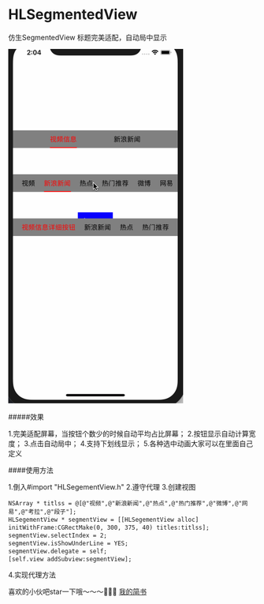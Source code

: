 # HLSegmentedView
仿生SegmentedView 标题完美适配，自动局中显示


![效果图](https://github.com/MrBMask/HLSegmentedView/blob/master/HLSegmentView/HLSegmentView/HLSegementView.gif)


#####效果

1.完美适配屏幕，当按钮个数少的时候自动平均占比屏幕；
2.按钮显示自动计算宽度；
3.点击自动局中；
4.支持下划线显示；
5.各种选中动画大家可以在里面自己定义


####使用方法

1.倒入#import "HLSegementView.h"
2.遵守代理 <HLSegementViewDelegate>
3.创建视图
```
NSArray * titlss = @[@"视频",@"新浪新闻",@"热点",@"热门推荐",@"微博",@"网易",@"考拉",@"段子"];
HLSegementView * segmentView = [[HLSegementView alloc] initWithFrame:CGRectMake(0, 300, 375, 40) titles:titlss];
segmentView.selectIndex = 2;
segmentView.isShowUnderLine = YES;
segmentView.delegate = self;
[self.view addSubview:segmentView];
```
4.实现代理方法

喜欢的小伙吧star一下哦～～～🙏🙏🙏
[我的简书](https://www.jianshu.com/u/832ac6e521d8)

